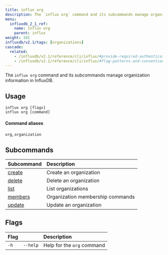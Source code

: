```yaml
---
title: influx org
description: The `influx org` command and its subcommands manage organization information in InfluxDB.
menu:
  influxdb_2_1_ref:
    name: influx org
    parent: influx
weight: 101
influxdb/v2.1/tags: [organizations]
cascade:
  related:
    - /influxdb/v2.1/reference/cli/influx/#provide-required-authentication-credentials, influx CLI—Provide required authentication credentials
    - /influxdb/v2.1/reference/cli/influx/#flag-patterns-and-conventions, influx CLI—Flag patterns and conventions
---
```


The `influx org` command and its subcommands manage organization information in InfluxDB.

## Usage
```
influx org [flags]
influx org [command]
```

#### Command aliases
`org`, `organization`

## Subcommands
| Subcommand                                                 | Description                      |
|:----------                                                 |:-----------                      |
| [create](/influxdb/v2.1/reference/cli/influx/org/create)   | Create an organization           |
| [delete](/influxdb/v2.1/reference/cli/influx/org/delete)   | Delete an organization           |
| [list](/influxdb/v2.1/reference/cli/influx/org/list)       | List organizations               |
| [members](/influxdb/v2.1/reference/cli/influx/org/members) | Organization membership commands |
| [update](/influxdb/v2.1/reference/cli/influx/org/update)   | Update an organization           |

## Flags
| Flag |          | Description                |
|:---- |:---      |:-----------                |
| `-h` | `--help` | Help for the `org` command |
